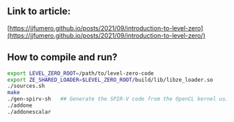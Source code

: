 ## Link to article:

[https://jjfumero.github.io/posts/2021/09/introduction-to-level-zero](https://jjfumero.github.io/posts/2021/09/introduction-to-level-zero/)


## How to compile and run?

```bash
export LEVEL_ZERO_ROOT=/path/to/level-zero-code 
export ZE_SHARED_LOADER=$LEVEL_ZERO_ROOT/build/lib/libze_loader.so
./sources.sh
make
./gen-spirv-sh   ## Generate the SPIR-V code from the OpenCL kernel using CLANG and LLVM
./addone
./addonescalar
```

